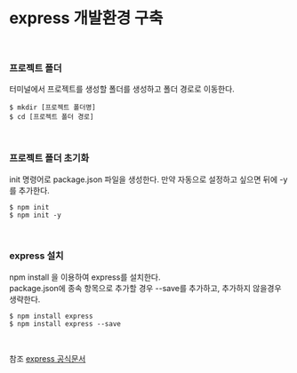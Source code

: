 # express 개발환경 구축

<br>

### 프로젝트 폴더
터미널에서 프로젝트를 생성할 폴더를 생성하고 폴더 경로로 이동한다.
```
$ mkdir [프로젝트 폴더명]
$ cd [프로젝트 폴더 경로]
```

<br>

### 프로젝트 폴더 초기화
init 명령어로 package.json 파일을 생성한다. 만약 자동으로 설정하고 싶으면 뒤에 -y를 추가한다.
```
$ npm init
$ npm init -y
```

<br>

### express 설치
npm install 을 이용하여 express를 설치한다. <br> package.json에 종속 항목으로 추가할 경우 --save를 추가하고, 추가하지 않을경우 생략한다.
```
$ npm install express
$ npm install express --save
```

<br>

참조
[express 공식문서](https://expressjs.com/ko/starter/installing.html)

